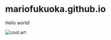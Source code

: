 # mariofukuoka.github.io

Hello world!

![cool art](https://mariofukuoka.github.io/witch_knight.png)
